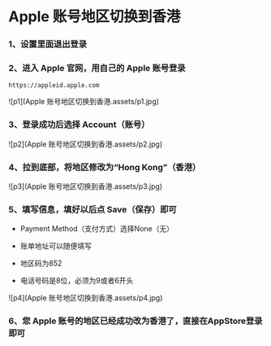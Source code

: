 

# Apple 账号地区切换到香港

### 1、设置里面退出登录

### 2、进入 Apple 官网，用自己的 Apple 账号登录

```shell
https://appleid.apple.com
```

![p1](Apple 账号地区切换到香港.assets/p1.jpg)



### 3、登录成功后选择 Account（账号）

![p2](Apple 账号地区切换到香港.assets/p2.jpg)



### 4、拉到底部，将地区修改为“Hong Kong”（香港）

![p3](Apple 账号地区切换到香港.assets/p3.jpg)



### 5、填写信息，填好以后点 Save（保存）即可

- Payment Method（支付方式）选择None（无）

- 账单地址可以随便填写
- 地区码为852
- 电话号码是8位，必须为9或者6开头

![p4](Apple 账号地区切换到香港.assets/p4.jpg)



### 6、您 Apple 账号的地区已经成功改为香港了，直接在AppStore登录即可


